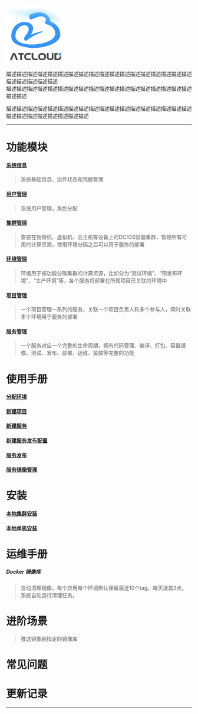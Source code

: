 ![logo](./img/logo160x160.png)

描述描述描述描述描述描述描述描述描述描述描述描述描述描述描述描述描述描述描述描述描述描述描述<br/>描述描述描述描述描述描述描述描述描述描述描述描述描述描述描述描述描述描述描述描述

描述描述描述描述描述描述描述描述描述描述描述描述描述描述描述描述描述描述描述描述描述描述描述描述描述描述

---------------

# 功能模块
#### [系统信息](./GetStarted.md)
> 系统基础信息、组件状态和凭据管理

#### [用户管理](./GetStarted.md)
> 系统用户管理，角色分配

#### [集群管理](./GetStarted.md)
> 安装在物理机、虚拟机、云主机等设备上的DC/OS容器集群，管理所有可用的计算资源，使用环境分隔之后可以用于服务的部署

#### [环境管理](./GetStarted.md)
> 环境用于按功能分隔集群的计算资源，比如分为“测试环境”、“预发布环境”、“生产环境”等，各个服务将部署在所属项目已关联的环境中

#### [项目管理](./GetStarted.md)
> 一个项目管理一系列的服务，关联一个项目负责人和多个参与人，同时关联多个环境用于服务的部署

#### [服务管理](./app_manage.md)
> 一个服务对应一个完整的生命周期，拥有代码管理、编译、打包、容器镜像、测试、发布、部署、运维、监控等完整的功能

# 使用手册
#### [分配环境](./GetStarted.md)
#### [新建项目](./GetStarted.md)
#### [新建服务](./app_create.md)
#### [新建服务发布配置](./app_deploy_config_create.md)
#### [服务发布](./app_deploy.md)
#### [服务镜像管理](./app_docker_image_management.md)

# 安装

#### [本地集群安装](./install.md)
#### [本地单机安装](./GetStarted.md)

# 运维手册
##### Docker 镜像库
> 自动清理镜像，每个应用每个环境默认保留最近10个tag。每天凌晨3点，系统自动运行清理任务。

# 进阶场景
> 推送镜像到指定的镜像库

# 常见问题

# 更新记录

------------